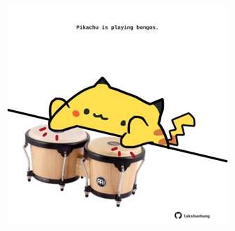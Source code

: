 <!-- built at 15/10/2022, 23:01:00 UTC -->
<p align="center">
  <img width="500" height="500" src="./ReadmeImage.svg">
</p>
